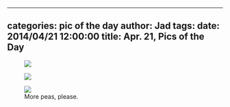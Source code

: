 
---
categories: pic of the day
author: Jad
tags: 
date: 2014/04/21 12:00:00
title: Apr. 21, Pics of the Day 
---
<figure>
<img src="/img/2014/04/21/img_20140421170555_medium.jpg" />
<figcaption></figcaption>
</figure>

<figure>
<img src="/img/2014/04/21/img_20140421170619_medium.jpg" />
<figcaption></figcaption>
</figure>

<figure>
<img src="/img/2014/04/21/img_7984_medium.jpg" />
<figcaption>More peas, please.</figcaption>
</figure>